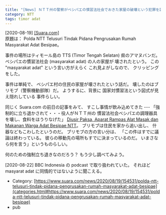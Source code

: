 ```yaml
---
title: "[News] ＮＴＴ州の警察がベシパエの慣習法社会でおきた家屋の破壊という犯罪を調査している "
category: NTT
tags: timor adat
---
```


[2020-08-19] [[Suara.com]](https://www.suara.com/news/2020/08/19/154531/polda-ntt-telusuri-tindak-pidana-pengrusakan-rumah-masyarakat-adat-besipae)  
 原題は：
Polda NTT Telusuri Tindak Pidana
Pengrusakan Rumah Masyarakat Adat Besipae。

 事件の場所はティモール島の
TTS (Timor Tengah Selatan) 県のアマヌバンだ。
ベシパエの慣習法社会 (masyarakat adat) の人の家屋が
壊されたという。
この "masyarakat adat" という言い方がえらく
これ見よがしなので、
クリッピングをした。

  事件は単純で、
ベシパエ村の住民の家屋が壊されたという話だ。
壊したのはブリモブ（警察機動部隊）だ。
ようするに、背景に
国家対慣習法という図式が見え隠れしている
事件らしい。

 同じく Suara.com の前日の記事をみて、
すこし事情が飲み込めてきた ---
「強制的に立ち退かされて・・・役人がＮＴＴ州の
慣習法社会ベシパエの調理器具を壊し、食料をほうりなげた」
[Diusir Paksa, Aparat Rampas Alat Masak dan Makanan Warga Adat Besipae NTT](https://www.suara.com/news/2020/08/19/131322/diusir-paksa-aparat-rampas-alat-masak-dan-makanan-warga-adat-besipae-ntt)。
ブリモブは住民を家から追い出し、
什器などもこわしたというのだ。
ブリモブの方の言い分は、
「この件はすでに議論は終わっている。
彼らの移動先の場所もすでに決まっているのだ。
いまさなら何を言う」というものらしい。

 何のための強制立ち退きなのだろう？
もう少し調べてみよう。

 [2020-08-22] BBC Indonesia の
podcast で取り扱われていた。
それほど masyarat adat に同情的ではないように聞こえる。

- Category: [https://www.suara.com/news/2020/08/19/154531/polda-ntt-telusuri-tindak-pidana-pengrusakan-rumah-masyarakat-adat-besipae](categories.html#https://www.suara.com/news/2020/08/19/154531/polda-ntt-telusuri-tindak-pidana-pengrusakan-rumah-masyarakat-adat-besipae)
- pub

